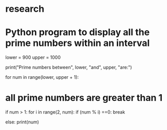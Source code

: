 # research

# Python program to display all the prime numbers within an interval

lower = 900
upper = 1000

print("Prime numbers between", lower, "and", upper, "are:")

for num in range(lower, upper + 1):
# all prime numbers are greater than 1
if num > 1:
for i in range(2, num):
if (num % i) ==0:
break

else:
print(num)

